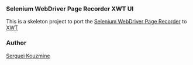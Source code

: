 ### Selenium WebDriver Page Recorder XWT UI
This is a skeleton project to port the [Selenium WebDriver Page Recorder](https://github.com/sergueik/swd-recorder) to [XWT](https://github.com/mono/xwt)


### Author
[Serguei Kouzmine](kouzmine_serguei@yahoo.com)
